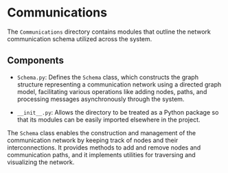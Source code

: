 # Communications

The `Communications` directory contains modules that outline the network communication schema utilized across the system.

## Components

- `Schema.py`: Defines the `Schema` class, which constructs the graph structure representing a communication network using a directed graph model, facilitating various operations like adding nodes, paths, and processing messages asynchronously through the system.

- `__init__.py`: Allows the directory to be treated as a Python package so that its modules can be easily imported elsewhere in the project.

The `Schema` class enables the construction and management of the communication network by keeping track of nodes and their interconnections. It provides methods to add and remove nodes and communication paths, and it implements utilities for traversing and visualizing the network.
